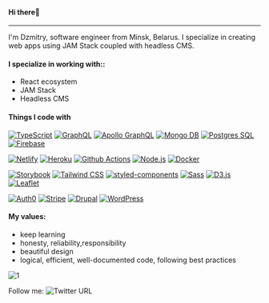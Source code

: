 #### Hi there👋
---
I'm Dzmitry, software engineer from Minsk, Belarus.
I specialize in creating web apps using JAM Stack coupled with headless CMS.

#### I specialize in working with::
- React ecosystem
- JAM Stack
- Headless CMS
#### Things I code with
[![ TypeScript](https://img.shields.io/static/v1?label=&message=TypeScript&color=008cdd&style=flat-square&logo=typescript&logoColor=white)]()
[![ GraphQL](https://img.shields.io/static/v1?label=&message=GraphQL&color=e10098&style=flat-square&logo=graphql&logoColor=white)]()
[![ Apollo GraphQL](https://img.shields.io/badge/-Apollo%20GraphQL-311C87?style=flat-square&logo=apollo-graphql&logoColor=white)]()
[![ Mongo DB](https://img.shields.io/static/v1?label=&message=Mongo%20DB&color=47a248&style=flat-square&logo=mongodb&logoColor=white)]()
[![ Postgres SQL](https://img.shields.io/static/v1?label=&message=Postgres%20SQL&color=336791&style=flat-square&logo=postgresql&logoColor=white)]()
[![ Firebase](https://img.shields.io/static/v1?label=&message=Firebase&color=ffca28&style=flat-square&logo=firebase&logoColor=white)]()


[![ Netlify](https://img.shields.io/static/v1?label=&message=Netlify&color=00c7b7&style=flat-square&logo=netlify&logoColor=white)]()
[![ Heroku](https://img.shields.io/badge/-Heroku-430098?style=flat-square&logo=heroku&logoColor=white)]()
[![ Github Actions](https://img.shields.io/badge/-Github_Actions-2088FF?style=flat-square&logo=github-actions&logoColor=white)]()
[![ Node.js](https://img.shields.io/badge/-Nodejs-43853d?style=flat-square&logo=Node.js&logoColor=white)]()
[![ Docker](https://img.shields.io/badge/-Docker-46a2f1?style=flat-square&logo=docker&logoColor=white)]()

[![ Storybook](https://img.shields.io/static/v1?label=&message=Storybook&color=ff4785&style=flat-square&logo=storybook&logoColor=white)]()
[![ Tailwind CSS](https://img.shields.io/static/v1?label=&message=Tailwind%20CSS&color=38b2ac&style=flat-square&logo=tailwind-css&logoColor=white)]()
[![ styled-components](https://img.shields.io/static/v1?label=&message=styled-components&color=db7093&style=flat-square&logo=styled-components&logoColor=white)]()
[![ Sass](https://img.shields.io/badge/-Sass-CC6699?style=flat-square&logo=sass&logoColor=white)]()
[![ D3.js](https://img.shields.io/static/v1?label=&message=D3.js&color=f9a03c&style=flat-square&logo=d3.js&logoColor=white)]()
[![ Leaflet](https://img.shields.io/static/v1?label=&message=Leaflet&color=199900c&style=flat-square&logo=Leaflet&logoColor=white)]()


[![ Auth0](https://img.shields.io/static/v1?label=&message=Auth0&color=eb5424&style=flat-square&logo=auth0&logoColor=white)]()
[![ Stripe](https://img.shields.io/static/v1?label=&message=Stripe&color=008cdd&style=flat-square&logo=stripe&logoColor=white)]()
[![ Drupal](https://img.shields.io/static/v1?label=&message=Drupal&color=0678be&style=flat-square&logo=drupal&logoColor=white)]()
[![ WordPress](https://img.shields.io/static/v1?label=&message=WordPress&color=21759b&style=flat-square&logo=wordpress&logoColor=white)]()
#### My values:
- keep learning
- honesty, reliability,responsibility
- beautiful design
- logical, efficient, well-documented code, following best practices

![1](https://github-readme-stats.vercel.app/api/top-langs/?username=svirins&theme=blue-green)

Follow me: 
![Twitter URL](https://img.shields.io/twitter/url?label=svirins&style=social&url=https%3A%2F%2Ftwitter.com%2FSvirins)

